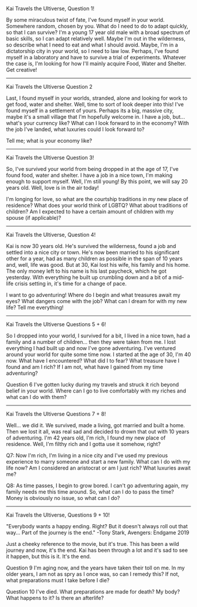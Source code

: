 Kai Travels the Ultiverse, Question 1!

By some miraculous twist of fate, I've found myself in your world. Somewhere random, chosen by you. What do I need to do to adapt quickly, so that I can survive? I'm a young 17 year old male with a broad spectrum of basic skills, so I can adapt relatively well. Maybe I'm out in the wilderness, so describe what I need to eat and what I should avoid. Maybe, I'm in a dictatorship city in your world, so I need to law low. Perhaps, I've found myself in a laboratory and have to survive a trial of experiments. Whatever the case is, I'm looking for how I'll mainly acquire Food, Water and Shelter. Get creative!

----

Kai Travels the Ultiverse Question 2

Last, I found myself in your worlds, stranded, alone and looking for work to get food, water and shelter. Well, time to sort of look deeper into this! I've found myself in a settlement of yours. Perhaps its a big, massive city, maybe it's a small village that I'm hopefully welcome in. I have a job, but... what's your currency like? What can I look forward to in the economy? With the job I've landed, what luxuries could I look forward to?

Tell me; what is your economy like?

----

Kai Travels the Ultiverse Question 3!

So, I've survived your world from being dropped in at the age of 17, I've found food, water and shelter. I have a job in a nice town, I'm making enough to support myself. Well, I'm still young! By this point, we will say 20 years old. Well, love is in the air today!

I'm longing for love, so what are the courtship traditions in my new place of residence? What does your world think of LGBTQ? What about traditions of children? Am I expected to have a certain amount of children with my spouse (if applicable)? 

----

Kai Travels the Ultiverse, Question 4!

Kai is now 30 years old. He's survived the wilderness, found a job and settled into a nice city or town. He's now been married to his significant other for a year, had as many children as possible in the span of 10 years and, well, life was good. But at 30, Kai lost his wife, his family and his home. The only money left to his name is his last paycheck, which he got yesterday. With everything he built up crumbling down and a bit of a mid-life crisis setting in, it's time for a change of pace.

I want to go adventuring! Where do I begin and what treasures await my eyes? What dangers come with the job? What can I dream for with my new life?
Tell me everything!

----

Kai Travels the Ultiverse Questions 5 + 6!

So I dropped into your world, I survived for a bit, I lived in a nice town, had a family and a number of children... then they were taken from me. I lost everything I had built up and now I've gone adventuring. I've ventured around your world for quite some time now. I started at the age of 30, I'm 40 now. What have I encountered? What did I to fear? What treasure have I found and am I rich? If I am not, what have I gained from my time adventuring? 

Question 6
I've gotten lucky during my travels and struck it rich beyond belief in your world. Where can I go to live comfortably with my riches and what can I do with them?

----

Kai Travels the Ultiverse Questions 7 + 8!

Well... we did it. We survived, made a living, got married and built a home. Then we lost it all, was real sad and decided to drown that out with 10 years of adventuring. I'm 42 years old, I'm rich, I found my new place of residence. Well, I'm filthy rich and I gotta use it somehow, right?

Q7: Now I'm rich, I'm living in a nice city and I've used my previous experience to marry someone and start a new family. What can I do with my life now? Am I considered an aristocrat or am I just rich? What luxuries await me?

Q8: As time passes, I begin to grow bored. I can't go adventuring again, my family needs me this time around. So, what can I do to pass the time? Money is obviously no issue, so what can I do?

----

Kai Travels the Ultiverse, Questions 9 + 10!

"Everybody wants a happy ending. Right? But it doesn't always roll out that way... Part of the journey is the end." -Tony Stark, Avengers: Endgame 2019

Just a cheeky reference to the movie, but it's true. This has been a wild journey and now, it's the end. Kai has been through a lot and it's sad to see it happen, but this is it. It's the end.

Question 9
I'm aging now, and the years have taken their toll on me. In my older years, I am not as spry as I once was, so can I remedy this? If not, what preparations must I take before I die?

Question 10
I've died. What preparations are made for death? My body? What happens to it? Is there an afterlife?
